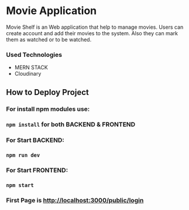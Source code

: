 # Movie Application
Movie Shelf is an Web application that help to manage movies. Users can create account and add their movies to the system. Also they can mark them as watched or to be watched.

### Used Technologies
* MERN STACK
* Cloudinary 

## How to Deploy Project

### For install npm modules use:
### `npm install` for both BACKEND & FRONTEND

### For Start BACKEND:
### `npm run dev`

### For Start FRONTEND:
### `npm start`

### First Page is [http://localhost:3000/public/login](http://localhost:3000/public/login)
